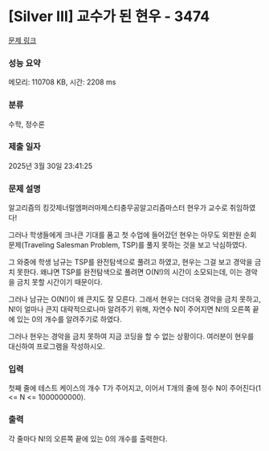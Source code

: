 # [Silver III] 교수가 된 현우 - 3474 

[문제 링크](https://www.acmicpc.net/problem/3474) 

### 성능 요약

메모리: 110708 KB, 시간: 2208 ms

### 분류

수학, 정수론

### 제출 일자

2025년 3월 30일 23:41:25

### 문제 설명

<p>알고리즘의 킹갓제너럴엠퍼러마제스티충무공알고리즘마스터 현우가 교수로 취임하였다!</p>

<p>그러나 학생들에게 크나큰 기대를 품고 첫 수업에 들어갔던 현우는 아무도 외판원 순회 문제(Traveling Salesman Problem, TSP)를 풀지 못하는 것을 보고 낙심하였다.</p>

<p>그 와중에 학생 남규는 TSP를 완전탐색으로 풀려고 하였고, 현우는 그걸 보고 경악을 금치 못한다. 왜냐면 TSP를 완전탐색으로 풀려면 O(N!)의 시간이 소모되는데, 이는 경악을 금치 못할 시간이기 때문이다.</p>

<p>그러나 남규는 O(N!)이 왜 큰지도 잘 모른다. 그래서 현우는 더더욱 경악을 금치 못하고, N!이 얼마나 큰지 대략적으로나마 알려주기 위해, 자연수 N이 주어지면 N!의 오른쪽 끝에 있는 0의 개수를 알려주기로 하였다.</p>

<p>그러나 현우는 경악을 금치 못하여 지금 코딩을 할 수 없는 상황이다. 여러분이 현우를 대신하여 프로그램을 작성하시오.</p>

### 입력 

 <p>첫째 줄에 테스트 케이스의 개수 T가 주어지고, 이어서 T개의 줄에 정수 N이 주어진다(1 <= N <= 1000000000).</p>

### 출력 

 <p>각 줄마다 N!의 오른쪽 끝에 있는 0의 개수를 출력한다.</p>

